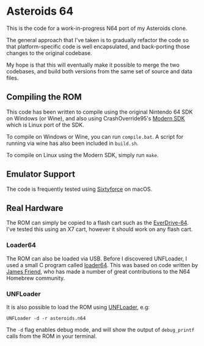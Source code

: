 # Asteroids 64

This is the code for a work-in-progress N64 port of my Asteroids clone.

The general approach that I've taken is to gradually refactor the code so that platform-specific code is well encapsulated, and back-porting those changes to the original codebase.

My hope is that this will eventually make it possible to merge the two codebases, and build both versions from the same set of source and data files.

## Compiling the ROM

This code has been written to compile using the original Nintendo 64 SDK on Windows (or Wine), and also using CrashOverride95's [Modern SDK](https://crashoveride95.github.io/n64hbrew/modernsdk/index.html) which is Linux port of the SDK.

To compile on Windows or Wine, you can run `compile.bat`. A script for running via wine has also been included in `build.sh`.

To compile on Linux using the Modern SDK, simply run `make`.

## Emulator Support

The code is frequently tested using [Sixtyforce](https://sixtyforce.com/) on macOS.

## Real Hardware

The ROM can simply be copied to a flash cart such as the [EverDrive-64](https://krikzz.com/store/home/55-everdrive-64-x7.html). I've tested this using an X7 cart, however it should work on any flash cart.

### Loader64

The ROM can also be loaded via USB. Before I discovered UNFLoader, I used a small C program called [loader64](https://github.com/tristanpenman/loader64). This was based on code written by [James Friend](https://github.com/jsdf), who has made a number of great contributions to the N64 Homebrew community.

### UNFLoader

It is also possible to load the ROM using [UNFLoader](https://github.com/buu342/N64-UNFLoader/), e.g:

    UNFLoader -d -r asteroids.n64

The `-d` flag enables debug mode, and will show the output of `debug_printf` calls from the ROM in your terminal.
